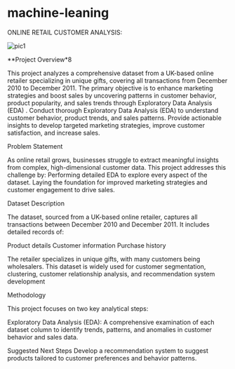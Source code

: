 # machine-leaning
ONLINE RETAIL CUSTOMER ANALYSIS:

![pic1](https://github.com/user-attachments/assets/af365629-5fc7-412e-9d30-8e0b38eb2c19)

**Project Overview*8

This project analyzes a comprehensive dataset from a UK-based online retailer specializing in unique gifts, covering all transactions from December 2010 to December 2011. The primary objective is to enhance marketing strategies and boost sales by uncovering patterns in customer behavior, product popularity, and sales trends through Exploratory Data Analysis (EDA) .
Conduct thorough Exploratory Data Analysis (EDA) to understand customer behavior, product trends, and sales patterns.
Provide actionable insights to develop targeted marketing strategies, improve customer satisfaction, and increase sales.


Problem Statement

As online retail grows, businesses struggle to extract meaningful insights from complex, high-dimensional customer data. This project addresses this challenge by:
Performing detailed EDA to explore every aspect of the dataset.
Laying the foundation for improved marketing strategies and customer engagement to drive sales.


Dataset Description

The dataset, sourced from a UK-based online retailer, captures all transactions between December 2010 and December 2011. It includes detailed records of:

Product details
Customer information
Purchase history

The retailer specializes in unique gifts, with many customers being wholesalers. This dataset is widely used for customer segmentation, clustering, customer relationship analysis, and recommendation system development


Methodology

This project focuses on two key analytical steps:

Exploratory Data Analysis (EDA): A comprehensive examination of each dataset column to identify trends, patterns, and anomalies in customer behavior and sales data.




Suggested Next Steps
Develop a recommendation system to suggest products tailored to customer preferences and behavior patterns.
